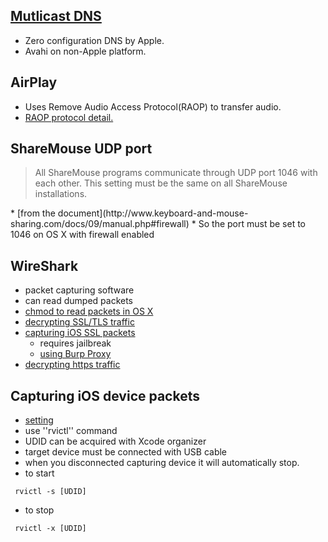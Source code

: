## [Mutlicast DNS](http://www.multicastdns.org/)
* Zero configuration DNS by Apple.
* Avahi on non-Apple platform.

## AirPlay
* Uses Remove Audio Access Protocol(RAOP) to transfer audio.
* [RAOP protocol detail.](https://xmms2.org/wiki/Technical_note_to_describe_the_Remote_Audio_Access_Protocol_(RAOP)_as_used_in_Apple_iTunes_to_stream_music_to_the_Airport_Express_(ApEx).)

## ShareMouse UDP port
<blockquote>All ShareMouse programs communicate through UDP port 1046 with each other. This setting must be the same on all ShareMouse installations.</blockquote>
* [from the document](http://www.keyboard-and-mouse-sharing.com/docs/09/manual.php#firewall)
* So the port must be set to 1046 on OS X with firewall enabled

## WireShark
* packet capturing software
* can read dumped packets
* [chmod to read packets in OS X](http://blog.nominet.org.uk/tech/2008/04/30/wireshark-capture-under-mac-os-x/)
* [decrypting SSL/TLS traffic](http://support.citrix.com/article/CTX116872)
* [capturing iOS SSL packets](http://blog.rocaz.net/2011/01/1123.html)
  * requires jailbreak
  * [using Burp Proxy](http://blog.rocaz.net/2011/02/1167.html)
* [decrypting https traffic](http://qiita.com/items/baddcf6988ec1f6ac014)

## Capturing iOS device packets
* [setting](http://hycro.crz.jp/wordpress/?p=56)
* use ''rvictl'' command
* UDID can be acquired with Xcode organizer
* target device must be connected with USB cable
* when you disconnected capturing device it will automatically stop.
* to start
```
 rvictl -s [UDID]

```
* to stop
```
 rvictl -x [UDID]

```
